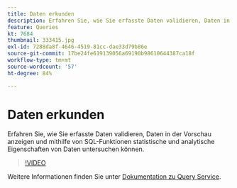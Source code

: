 ```yaml
---
title: Daten erkunden
description: Erfahren Sie, wie Sie erfasste Daten validieren, Daten in der Vorschau anzeigen und mithilfe von SQL-Funktionen statistische und analytische Eigenschaften von Daten untersuchen können.
feature: Queries
kt: 7684
thumbnail: 333415.jpg
exl-id: 7288da8f-4646-4519-81cc-dae33d79b86e
source-git-commit: 17be24fe619139056a69190b98610644387ca18f
workflow-type: tm+mt
source-wordcount: '57'
ht-degree: 84%

---
```


# Daten erkunden

Erfahren Sie, wie Sie erfasste Daten validieren, Daten in der Vorschau anzeigen und mithilfe von SQL-Funktionen statistische und analytische Eigenschaften von Daten untersuchen können.

>[!VIDEO](https://video.tv.adobe.com/v/333415?quality=12&learn=on)

Weitere Informationen finden Sie unter [Dokumentation zu Query Service](https://experienceleague.adobe.com/docs/experience-platform/query/home.html?lang=de).
